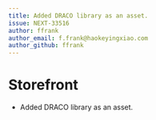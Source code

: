 ```yaml
---
title: Added DRACO library as an asset.
issue: NEXT-33516
author: ffrank
author_email: f.frank@haokeyingxiao.com
author_github: ffrank
---
```

# Storefront
* Added DRACO library as an asset.
